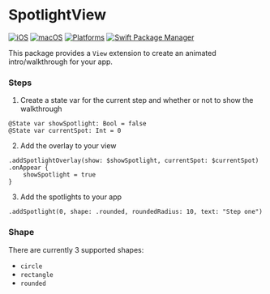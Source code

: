 # SpotlightView

[![iOS](https://img.shields.io/badge/iOS-15.0-orange?style=flat-square)](https://img.shields.io/badge/iOS-15.0-orange?style=flat-square)
[![macOS](https://img.shields.io/badge/macOS-12.0-orange?style=flat-square)](https://img.shields.io/badge/macOS-12.0-orange?style=flat-square)
[![Platforms](https://img.shields.io/badge/Platforms-macOS_iOS-green?style=flat-square)](https://img.shields.io/badge/Platforms-macOS_iOS-yellowgreen?style=flat-square)
[![Swift Package Manager](https://img.shields.io/badge/Swift_Package_Manager-compatible-orange?style=flat-square)](https://img.shields.io/badge/Swift_Package_Manager-compatible-orange?style=flat-square)

This package provides a `View` extension to create an animated intro/walkthrough for your app.

### Steps

1. Create a state var for the current step and whether or not to show the walkthrough
```
@State var showSpotlight: Bool = false
@State var currentSpot: Int = 0
```
2. Add the overlay to your view
```
.addSpotlightOverlay(show: $showSpotlight, currentSpot: $currentSpot)
.onAppear {
    showSpotlight = true
}
```
3. Add the spotlights to your app
```
.addSpotlight(0, shape: .rounded, roundedRadius: 10, text: "Step one")
```

### Shape

There are currently 3 supported shapes:
- `circle`
- `rectangle`
- `rounded`
